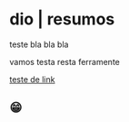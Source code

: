 
# dio | resumos

teste bla bla bla

vamos testa resta ferramente

[teste de link](https://ada.tech/sou-aluno)

## 😁